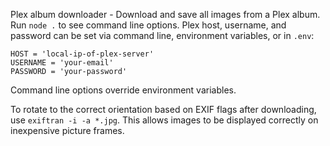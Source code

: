 Plex album downloader - Download and save all images from a Plex album. 
Run `node .` to see command line options.  Plex host, username, and password
can be set via command line, environment variables, or in `.env`:

```
HOST = 'local-ip-of-plex-server'
USERNAME = 'your-email'
PASSWORD = 'your-password'
```
Command line options override environment variables.

To rotate to the correct orientation based on EXIF flags after
downloading, use `exiftran -i -a *.jpg`.  This allows images to be
displayed correctly on inexpensive picture frames.
